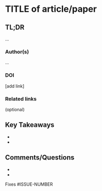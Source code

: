 # TITLE of article/paper


## TL;DR

...


### Author(s)

...


### DOI

[add link]


### Related links

(optional)


## Key Takeaways

* 
* 


## Comments/Questions

* 
* 


Fixes #ISSUE-NUMBER
